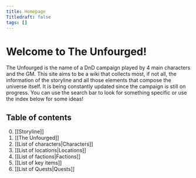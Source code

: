 ```yaml
---
title: Homepage
Titledraft: false
tags: []
---
```

# Welcome to The Unfourged!
The Unfourged is the name of a DnD campaign played by 4 main characters and the GM. This site aims to be a wiki that collects most, if not all, the information of the storyline and all those elements that compose the universe itself. It is being constantly updated since the campaign is still on progress.
You can use the search bar to look for something specific or use the index below for some ideas!
## Table of contents
0. [[Storyline]]
1. [[The Unfourged]]
2. [[List of characters|Characters]]
3. [[List of locations|Locations]]
4. [[List of factions|Factions]]
5. [[List of key items]]
6. [[List of Quests|Quests]]